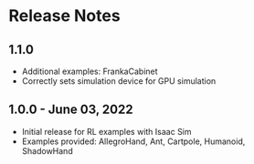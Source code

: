 Release Notes
=============

1.1.0
-----
- Additional examples: FrankaCabinet
- Correctly sets simulation device for GPU simulation

1.0.0 - June 03, 2022
----------------------
- Initial release for RL examples with Isaac Sim
- Examples provided: AllegroHand, Ant, Cartpole, Humanoid, ShadowHand